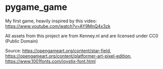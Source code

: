 # pygame_game

My first game, heavily inspired by this video: https://www.youtube.com/watch?v=AY9MnQ4x3zk

All assets from this project are from Kenney.nl and are licensed under CC0 (Public Domain)

Source: https://opengameart.org/content/star-field, https://opengameart.org/content/platformer-art-pixel-edition, https://www.1001fonts.com/joystix-font.html
